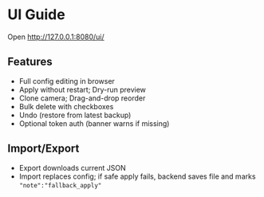 # UI Guide

Open http://127.0.0.1:8080/ui/

## Features
- Full config editing in browser
- Apply without restart; Dry-run preview
- Clone camera; Drag-and-drop reorder
- Bulk delete with checkboxes
- Undo (restore from latest backup)
- Optional token auth (banner warns if missing)

## Import/Export
- Export downloads current JSON
- Import replaces config; if safe apply fails, backend saves file and marks `"note":"fallback_apply"`
